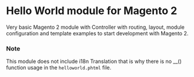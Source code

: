 # Hello World module for Magento 2
Very basic Magento 2 module with Controller with routing, layout, module configuration and template examples to start development with Magento 2.

### Note
This module does not include i18n Translation that is why there is no __() function usage in the `helloworld.phtml` file.